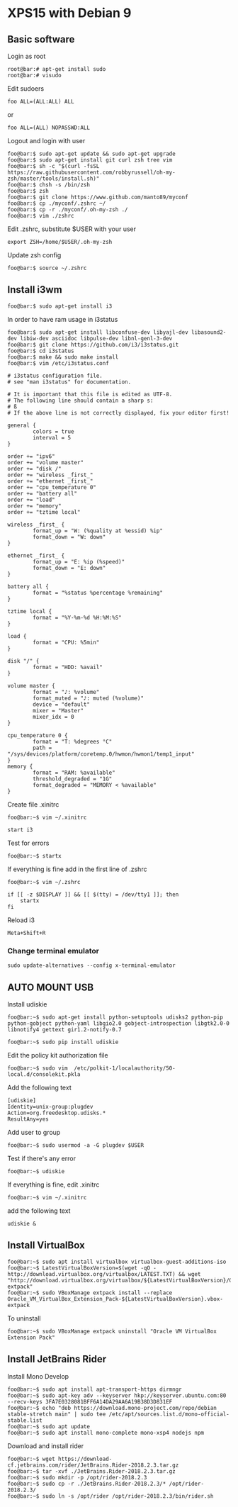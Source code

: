 # XPS15 with Debian 9
## Basic software
Login as root
```console
root@bar:# apt-get install sudo
root@bar:# visudo
```
Edit sudoers 
```
foo ALL=(ALL:ALL) ALL
```
or
```
foo ALL=(ALL) NOPASSWD:ALL
```
Logout and login with user
```console
foo@bar:$ sudo apt-get update && sudo apt-get upgrade
foo@bar:$ sudo apt-get install git curl zsh tree vim
foo@bar:$ sh -c "$(curl -fsSL https://raw.githubusercontent.com/robbyrussell/oh-my-zsh/master/tools/install.sh)"
foo@bar:$ chsh -s /bin/zsh
foo@bar:$ zsh
foo@bar:$ git clone https://www.github.com/manto89/myconf
foo@bar:$ cp ./myconf/.zshrc ~/
foo@bar:$ cp -r ./myconf/.oh-my-zsh ./
foo@bar:$ vim ./zshrc
```
Edit .zshrc, substitute $USER with your user
```
export ZSH=/home/$USER/.oh-my-zsh
```
Update zsh config
```console
foo@bar:$ source ~/.zshrc
```
## Install i3wm
```console
foo@bar:$ sudo apt-get install i3
```
In order to have ram usage in i3status
```console
foo@bar:$ sudo apt-get install libconfuse-dev libyajl-dev libasound2-dev libiw-dev asciidoc libpulse-dev libnl-genl-3-dev
foo@bar:$ git clone https://github.com/i3/i3status.git
foo@bar:$ cd i3status
foo@bar:$ make && sudo make install
foo@bar:$ vim /etc/i3status.conf
```
```
# i3status configuration file.
# see "man i3status" for documentation.

# It is important that this file is edited as UTF-8.
# The following line should contain a sharp s:
# ß
# If the above line is not correctly displayed, fix your editor first!

general {
        colors = true
        interval = 5
}

order += "ipv6"
order += "volume master"
order += "disk /"
order += "wireless _first_"
order += "ethernet _first_"
order += "cpu_temperature 0"
order += "battery all"
order += "load"
order += "memory"
order += "tztime local"

wireless _first_ {
        format_up = "W: (%quality at %essid) %ip"
        format_down = "W: down"
}

ethernet _first_ {
        format_up = "E: %ip (%speed)"
        format_down = "E: down"
}

battery all {
        format = "%status %percentage %remaining"
}

tztime local {
        format = "%Y-%m-%d %H:%M:%S"
}

load {
        format = "CPU: %5min"
}

disk "/" {
        format = "HDD: %avail"
}

volume master {
        format = "♪: %volume"
        format_muted = "♪: muted (%volume)"
        device = "default"
        mixer = "Master"
        mixer_idx = 0
}

cpu_temperature 0 {
        format = "T: %degrees °C"
        path = "/sys/devices/platform/coretemp.0/hwmon/hwmon1/temp1_input"
}
memory {
        format = "RAM: %available"
        threshold_degraded = "1G"
        format_degraded = "MEMORY < %available"
}
```
Create file .xinitrc
```console
foo@bar:~$ vim ~/.xinitrc
```
```
start i3
```
Test for errors
```console
foo@bar:~$ startx
```
If everything is fine add in the first line of .zshrc
```console
foo@bar:~$ vim ~/.zshrc
```
```
if [[ -z $DISPLAY ]] && [[ $(tty) = /dev/tty1 ]]; then
	startx
fi
```
Reload i3
```
Meta+Shift+R
```
### Change terminal emulator
```console
sudo update-alternatives --config x-terminal-emulator
```

## AUTO MOUNT USB
Install udiskie
```console
foo@bar:~$ sudo apt-get install python-setuptools udisks2 python-pip python-gobject python-yaml libgio2.0 gobject-introspection libgtk2.0-0 libnotify4 gettext gir1.2-notify-0.7

foo@bar:~$ sudo pip install udiskie
```
Edit the policy kit authorization file
```console
foo@bar:~$ sudo vim  /etc/polkit-1/localauthority/50-local.d/consolekit.pkla

```
Add the following text
```
[udiskie]
Identity=unix-group:plugdev
Action=org.freedesktop.udisks.*
ResultAny=yes
```
Add user to group 
```console
foo@bar:~$ sudo usermod -a -G plugdev $USER
```
Test if there's any error
```console
foo@bar:~$ udiskie
```
If everything is fine, edit .xinitrc
```console
foo@bar:~$ vim ~/.xinitrc
```
add the following text
```
udiskie &
```
## Install VirtualBox
```console
foo@bar:~$ sudo apt install virtualbox virtualbox-guest-additions-iso
foo@bar:~$ LatestVirtualBoxVersion=$(wget -qO - http://download.virtualbox.org/virtualbox/LATEST.TXT) && wget "http://download.virtualbox.org/virtualbox/${LatestVirtualBoxVersion}/Oracle_VM_VirtualBox_Extension_Pack-${LatestVirtualBoxVersion}.vbox-extpack"
foo@bar:~$ sudo VBoxManage extpack install --replace Oracle_VM_VirtualBox_Extension_Pack-${LatestVirtualBoxVersion}.vbox-extpack 
```
To uninstall
```console
foo@bar:~$ sudo VBoxManage extpack uninstall "Oracle VM VirtualBox Extension Pack"
```
## Install JetBrains Rider
Install Mono Develop
```console
foo@bar:~$ sudo apt install apt-transport-https dirmngr
foo@bar:~$ sudo apt-key adv --keyserver hkp://keyserver.ubuntu.com:80 --recv-keys 3FA7E0328081BFF6A14DA29AA6A19B38D3D831EF
foo@bar:~$ echo "deb https://download.mono-project.com/repo/debian stable-stretch main" | sudo tee /etc/apt/sources.list.d/mono-official-stable.list
foo@bar:~$ sudo apt update
foo@bar:~$ sudo apt install mono-complete mono-xsp4 nodejs npm
```
Download and install rider
```console
foo@bar:~$ wget https://download-cf.jetbrains.com/rider/JetBrains.Rider-2018.2.3.tar.gz
foo@bar:~$ tar -xvf ./JetBrains.Rider-2018.2.3.tar.gz
foo@bar:~$ sudo mkdir -p /opt/rider-2018.2.3
foo@bar:~$ sudo cp -r ./JetBrains.Rider-2018.2.3/* /opt/rider-2018.2.3/
foo@bar:~$ sudo ln -s /opt/rider /opt/rider-2018.2.3/bin/rider.sh
```
